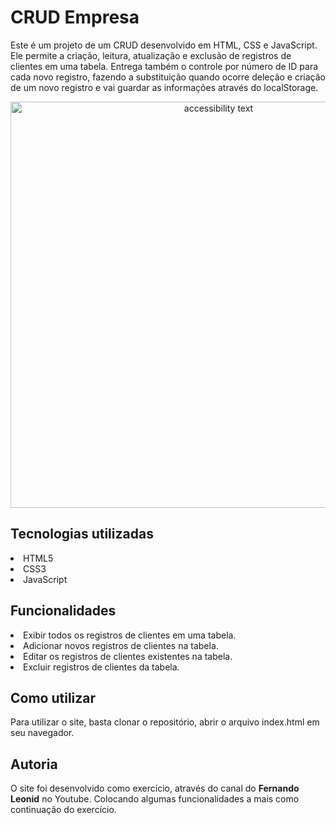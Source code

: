 <h1>CRUD Empresa</h1>

Este é um projeto de um CRUD desenvolvido em HTML, CSS e JavaScript.<br>
Ele permite a criação, leitura, atualização e exclusão de registros de clientes em uma tabela.
Entrega também o controle por número de ID para cada novo registro, fazendo a substituição quando ocorre deleção e criação de um novo registro e vai guardar as informações através do localStorage.

<p align="center">
  <img src="https://user-images.githubusercontent.com/125101340/236071964-2c9ab0f3-6adb-43de-a941-748d3d2d9674.png" width="650" alt="accessibility text">
</p>

<h2>Tecnologias utilizadas</h2>
<li>HTML5</li>
<li>CSS3</li>
<li>JavaScript</li>

<h2>Funcionalidades</h2>
<li>Exibir todos os registros de clientes em uma tabela.</li>
<li>Adicionar novos registros de clientes na tabela.</li>
<li>Editar os registros de clientes existentes na tabela.</li>
<li>Excluir registros de clientes da tabela.</li>

<h2>Como utilizar</h2>
Para utilizar o site, basta clonar o repositório, abrir o arquivo index.html em seu navegador.

<h2>Autoria</h2>
O site foi desenvolvido como exercício, através do canal do <b>Fernando Leonid</b> no Youtube. 
Colocando algumas funcionalidades a mais como continuação do exercício.
